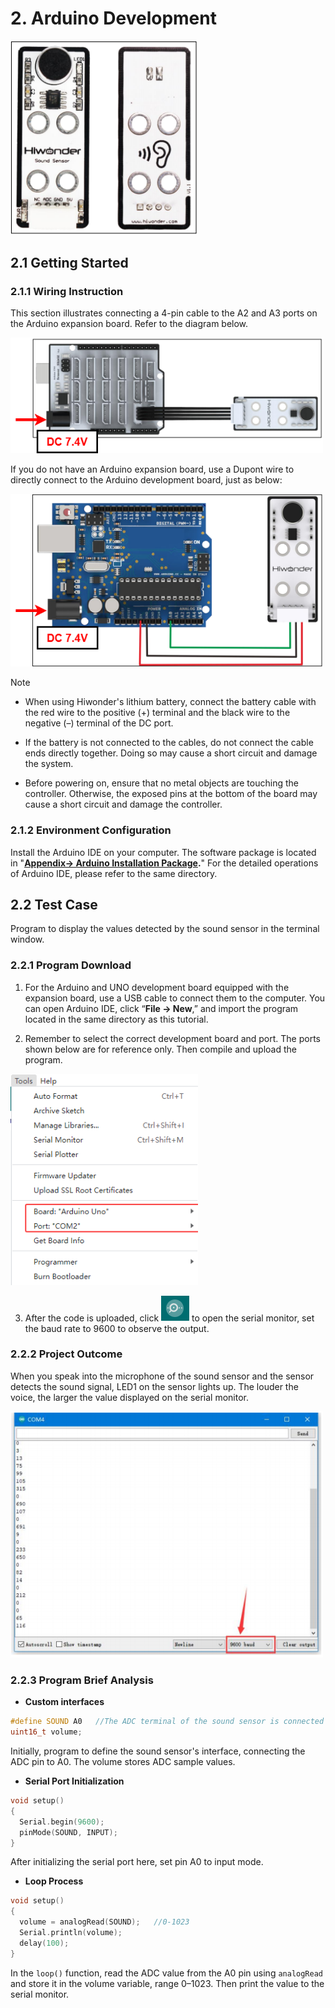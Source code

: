# 2. Arduino Development

<img class="common_img" src="../_static/media/chapter_1/section_2/media/image3.png" style="width:300px" />

## 2.1 Getting Started

### 2.1.1 Wiring Instruction

This section illustrates connecting a 4-pin cable to the A2 and A3 ports on the Arduino expansion board. Refer to the diagram below.

<img class="common_img" src="../_static/media/chapter_1/section_2/media/image4.png" style="width:500px" />

If you do not have an Arduino expansion board, use a Dupont wire to directly connect to the Arduino development board, just as below:

<img class="common_img" src="../_static/media/chapter_1/section_2/media/image5.png" style="width:500px" />

> [!NOTE]
>
> * When using Hiwonder's lithium battery, connect the battery cable with the red wire to the positive (+) terminal and the black wire to the negative (–) terminal of the DC port.
>
> * If the battery is not connected to the cables, do not connect the cable ends directly together. Doing so may cause a short circuit and damage the system.
>
> * Before powering on, ensure that no metal objects are touching the controller. Otherwise, the exposed pins at the bottom of the board may cause a short circuit and damage the controller.

### 2.1.2 Environment Configuration

Install the Arduino IDE on your computer. The software package is located in "**[Appendix-> Arduino Installation Package](https://drive.google.com/drive/folders/1y_lx7fLvcutHlpGCEodyQPhXaQjS8uCZ?usp=sharing).**" For the detailed operations of Arduino IDE, please refer to the same directory.

## 2.2 Test Case

Program to display the values detected by the sound sensor in the terminal window.

### 2.2.1 Program Download

1. For the Arduino and UNO development board equipped with the expansion board, use a USB cable to connect them to the computer. You can open Arduino IDE, click “**File → New**,” and import the program located in the same directory as this tutorial.

2. Remember to select the correct development board and port. The ports shown below are for reference only. Then compile and upload the program.

<img class="common_img" src="../_static/media/chapter_1/section_2/media/image6.png" style="width:300px" />

3. After the code is uploaded, click <img src="../_static/media/chapter_1/section_2/media/image7.png" style="width:0.46875in;height:0.42708in" /> to open the serial monitor, set the baud rate to 9600 to observe the output.

### 2.2.2 Project Outcome

When you speak into the microphone of the sound sensor and the sensor detects the sound signal, LED1 on the sensor lights up. The louder the voice, the larger the value displayed on the serial monitor.

<img class="common_img" src="../_static/media/chapter_1/section_2/media/image8.png" style="width:500px" />

### 2.2.3 Program Brief Analysis

- **Custom interfaces**

```c++
#define SOUND A0   //The ADC terminal of the sound sensor is connected to A0 on the control board
uint16_t volume;
```

Initially, program to define the sound sensor's interface, connecting the ADC pin to A0. The volume stores ADC sample values.

- **Serial Port Initialization**

```c++
void setup()
{
  Serial.begin(9600);
  pinMode(SOUND, INPUT);
}
```

After initializing the serial port here, set pin A0 to input mode.

- **Loop Process**

```c++
void setup()
{
  volume = analogRead(SOUND);   //0-1023
  Serial.println(volume);
  delay(100);
}
```

In the `loop()` function, read the ADC value from the A0 pin using `analogRead` and store it in the volume variable, range 0–1023. Then print the value to the serial monitor.